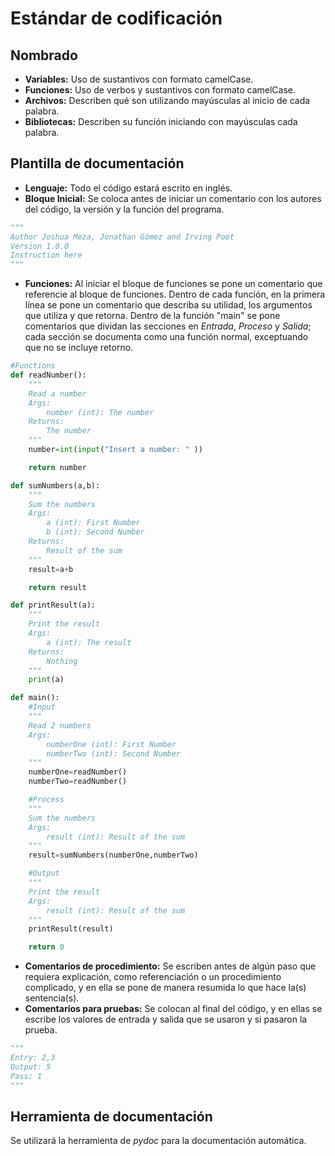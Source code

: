 # Estándar de codificación

## Nombrado

- **Variables:** Uso de sustantivos con formato camelCase.
- **Funciones:** Uso de verbos y sustantivos con formato camelCase.
- **Archivos:** Describen qué son utilizando mayúsculas al inicio de cada palabra.
- **Bibliotecas:** Describen su función iniciando con mayúsculas cada palabra.

## Plantilla de documentación

- **Lenguaje:** Todo el código estará escrito en inglés.
- **Bloque Inicial:** Se coloca antes de iniciar un comentario con los autores del código, la versión y la función del programa.
```python
"""
Author Joshua Meza, Jonathan Gómez and Irving Poot
Version 1.0.0
Instruction here
"""
```
- **Funciones:** Al iniciar el bloque de funciones se pone un comentario que referencie al bloque de funciones. Dentro de cada función, en la primera línea se pone un comentario que describa su utilidad, los argumentos que utiliza y que retorna. Dentro de la función "main" se pone comentarios que dividan las secciones en *Entrada*, *Proceso* y *Salida*; cada sección se documenta como una función normal, exceptuando que no se incluye retorno.
```python
#Functions
def readNumber():
    """
    Read a number
    Args:
        number (int): The number
    Returns:
        The number
    """
    number=int(input("Insert a number: " ))

    return number

def sumNumbers(a,b):
    """
    Sum the numbers
    Args:
        a (int): First Number
        b (int): Second Number
    Returns:
        Result of the sum
    """
    result=a+b

    return result

def printResult(a):
    """
    Print the result
    Args:
        a (int): The result
    Returns:
        Nothing
    """
    print(a)

def main():
    #Input
    """
    Read 2 numbers
    Args:
        numberOne (int): First Number
        numberTwo (int): Second Number
    """
    numberOne=readNumber()
    numberTwo=readNumber()

    #Process
    """
    Sum the numbers
    Args: 
        result (int): Result of the sum
    """
    result=sumNumbers(numberOne,numberTwo)

    #Output
    """
    Print the result
    Args:
        result (int): Result of the sum
    """
    printResult(result)

    return 0
```
- **Comentarios de procedimiento:** Se escriben antes de algún paso que requiera explicación, como referenciación o un procedimiento complicado, y en ella se pone de manera resumida lo que hace la(s) sentencia(s).
- **Comentarios para pruebas:** Se colocan al final del código, y en ellas se escribe los valores de entrada y salida que se usaron y si pasaron la prueba.
```python
"""
Entry: 2,3
Output: 5
Pass: 1
"""
```

## Herramienta de documentación

Se utilizará la herramienta de *pydoc* para la documentación automática.
